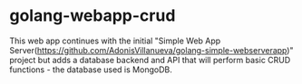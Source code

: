 # golang-webapp-crud
This web app continues with the initial "Simple Web App Server(https://github.com/AdonisVillanueva/golang-simple-webserverapp)" project but adds a database backend and API that will perform basic CRUD functions - the database used is MongoDB.
